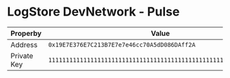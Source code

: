# LogStore DevNetwork - Pulse

| Properby    | Value                                                              |
| ----------- | ------------------------------------------------------------------ |
| Address     | `0x19E7E376E7C213B7E7e7e46cc70A5dD086DAff2A`                       |
| Private Key | `1111111111111111111111111111111111111111111111111111111111111111` |
